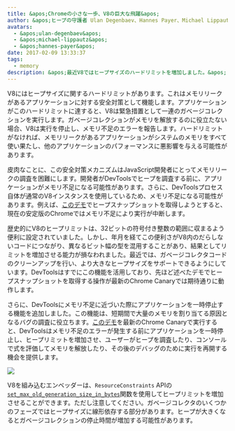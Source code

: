 ```yaml
---
title: &apos;Chromeの小さな一歩、V8の巨大な飛躍&apos;
author: &apos;ヒープの守護者 Ulan Degenbaev、Hannes Payer、Michael Lippautz、そしてDevToolsの戦士 Alexey Kozyatinskiy&apos;
avatars:
  - &apos;ulan-degenbaev&apos;
  - &apos;michael-lippautz&apos;
  - &apos;hannes-payer&apos;
date: 2017-02-09 13:33:37
tags:
  - memory
description: &apos;最近V8ではヒープサイズのハードリミットを増加しました。&apos;
---
```

V8にはヒープサイズに関するハードリミットがあります。これはメモリリークがあるアプリケーションに対する安全対策として機能します。アプリケーションがこのハードリミットに達すると、V8は緊急措置として一連のガベージコレクションを実行します。ガベージコレクションがメモリを解放するのに役立たない場合、V8は実行を停止し、メモリ不足のエラーを報告します。ハードリミットがなければ、メモリリークがあるアプリケーションがシステムのメモリをすべて使い果たし、他のアプリケーションのパフォーマンスに悪影響を与える可能性があります。

<!--truncate-->
皮肉なことに、この安全対策メカニズムはJavaScript開発者にとってメモリリークの調査を困難にします。開発者がDevToolsでヒープを調査する前に、アプリケーションがメモリ不足になる可能性があります。さらに、DevToolsプロセス自体が通常のV8インスタンスを使用しているため、メモリ不足になる可能性があります。例えば、[このデモ](https://ulan.github.io/misc/heap-snapshot-demo.html)でヒープスナップショットを取得しようとすると、現在の安定版のChromeではメモリ不足により実行が中断します。

歴史的にV8のヒープリミットは、32ビットの符号付き整数の範囲に収まるよう便利に設定されていました。しかし、年月を経てこの便利さがV8内のだらしないコードにつながり、異なるビット幅の型を混用することがあり、結果としてリミットを増加させる能力が損なわれました。最近では、ガベージコレクタコードのクリーンアップを行い、より大きなヒープサイズをサポートできるようにしています。DevToolsはすでにこの機能を活用しており、先ほど述べたデモでヒープスナップショットを取得する操作が最新のChrome Canaryでは期待通りに動作します。

さらに、DevToolsにメモリ不足に近づいた際にアプリケーションを一時停止する機能を追加しました。この機能は、短期間で大量のメモリを割り当てる原因となるバグの調査に役立ちます。[このデモ](https://ulan.github.io/misc/oom.html)を最新のChrome Canaryで実行すると、DevToolsはメモリ不足のエラーが発生する前にアプリケーションを一時停止し、ヒープリミットを増加させ、ユーザーがヒープを調査したり、コンソールで式を評価してメモリを解放したり、その後のデバッグのために実行を再開する機会を提供します。

![](/_img/heap-size-limit/debugger.png)

V8を組み込むエンベッダーは、`ResourceConstraints` APIの[`set_max_old_generation_size_in_bytes`](https://codesearch.chromium.org/chromium/src/v8/include/v8-isolate.h?q=set_max_old_generation_size_in_bytes)関数を使用してヒープリミットを増加させることができます。ただし注意してください。ガベージコレクタのいくつかのフェーズではヒープサイズに線形依存する部分があります。ヒープが大きくなるとガベージコレクションの停止時間が増加する可能性があります。
